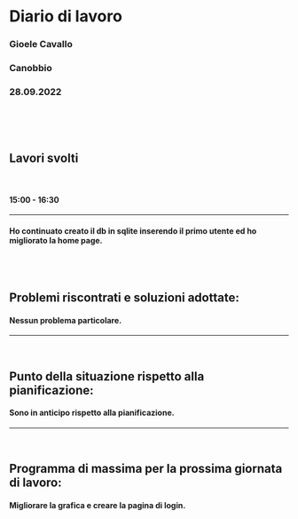 
# **Diario di lavoro**

### **Gioele Cavallo**
### Canobbio
### 28.09.2022
<br><br><br>


## **Lavori svolti**

<br>

#### 15:00 - 16:30
---
#### Ho continuato creato il db in sqlite inserendo il primo utente ed ho migliorato la home page.

<br>
<br>

## **Problemi riscontrati e soluzioni adottate:**
#### Nessun problema particolare.

---
<br>

## **Punto della situazione rispetto alla pianificazione:**
#### Sono in anticipo rispetto alla pianificazione.
---
<br>

## **Programma di massima per la prossima giornata di lavoro:**
#### Migliorare la grafica e creare la pagina di login.
